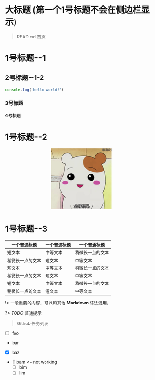 # 大标题 (第一个1号标题不会在侧边栏显示)

> READ.md 首页

# 1号标题--1

## 2号标题--1-2

```js
console.log('hello world!')
```

### 3号标题

#### 4号标题

# 1号标题--2

<center><img src="./_media/1.jpg" width="200"/></center>

# 1号标题--3

| 一个普通标题 | 一个普通标题 | 一个普通标题 |
| ------ | ------ | ------ |
| 短文本 | 中等文本 | 稍微长一点的文本 |
| 稍微长一点的文本 | 短文本 | 中等文本 |
| 短文本 | 中等文本 | 稍微长一点的文本 |
| 稍微长一点的文本 | 短文本 | 中等文本 |
| 短文本 | 中等文本 | 稍微长一点的文本 |
| 稍微长一点的文本 | 短文本 | 中等文本 |

!> 一段重要的内容，可以和其他 **Markdown** 语法混用。

?> _TODO_ 普通提示

> Github 任务列表
- [ ] foo
- bar
- [x] baz
- [] bam <~ not working
  - [ ] bim
  - [ ] lim
